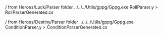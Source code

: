 / from Heroes/Luck/Parser folder
../../../Utils/gppg/Gppg.exe RollParser.y > RollParserGenerated.cs

/ from Heroes/Destiny/Parser folder
../../../Utils/gppg/Gppg.exe ConditionParser.y > ConditionParserGenerated.cs